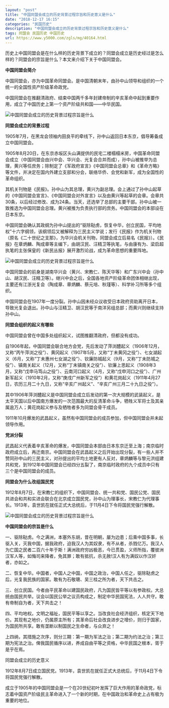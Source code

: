 ```yaml
---
layout: "post"
title: "中国同盟会成立的历史背景过程宗旨和历史意义是什么"
date: "2018-12-17 16:15"
categories: "民国历史"
description: "中国同盟会成立的历史背景过程宗旨和历史意义是什么"
tags: 同盟会 民国历史 中国历史
url: https://www.y5000.com/zgls/mg/40164.html
---
```






历史上中国同盟会是在什么样的历史背景下成立的？同盟会成立是历史经过是怎么样的？同盟会的宗旨是什么？本文来介绍下关于中国同盟会。

 **中国同盟会简介**

中国同盟会，亦为中国革命同盟会。是中国清朝末年，由孙中山领导和组织的一个统一的全国性资产阶级革命政党。

中国同盟会在推翻清政府、结束中国两千多年封建帝制的辛亥革命中起到重要作用，成立了中国历史上第一个资产阶级共和国——中华民国。

![中国同盟会成立的历史背景过程宗旨是什么](https://img.y5000.com/uploads/allimg/190115/0afeebc5502127d145d2385573935a13.jpg)

 **同盟会成立的背景过程**  

1905年7月，在黑龙会领袖内田良平的牵线下，孙中山返回日本东京，倡导筹备成立中国同盟会。  

1905年8月20日，在东京赤坂区头山满提供的民宅二楼榻榻米房，中国革命同盟会成立（中国同盟会由兴中会、华兴会、光复会合并而成），孙中山被推举为总理，黄兴等任庶务；除制定了《军政府宣言》《中国同盟会总章》和《革命方略》等文件，并决定在国内外建立支部和分会，联络华侨、会党和新军，成为全国性的革命组织。

其机关刊物是《民报》。孙中山为其总理，黄兴为副总理。会上通过了孙中山起草的《中国同盟会宣言》、《中国同盟会对外宣言》以及由黄兴等起草的会章。会章共30条，以后经过修改、成为24条。当天，还选举了总部的主要干部。孙中山被一致推选为中国同盟会总理。黄兴被推为负责执行部的庶务。中国同盟会的本部设在日本东京。

中国同盟会确认其政纲为孙中山提出的“驱除鞑虏，恢复中华，创立民国，平均地权”十六字纲领，该纲领后又被解释为三民主义学说；发行《民报》作为机关刊物（原名《二十世纪之支那》，为华兴会机关刊物，同盟会成立后易名《民报》）。《民报》在章炳麟、陶成章等主编下，由胡汉民、汪精卫等执笔，与由康有为、梁启超执笔的主张保皇的《新民丛报》展开激烈论战，成为革命思想的重要阵地。

![中国同盟会成立的历史背景过程宗旨是什么](https://img.y5000.com/uploads/allimg/190115/5f1a82ac2f69c396c4041f7aa334cdec.jpg)

中国同盟会的前身是湖南华兴会（黄兴、宋教仁、陈天华等）和广东兴中会（孙中山、胡汉民、汪精卫等）。继兴中会之后，全国各地资产阶级革命团体相继出现，主要还有江浙光复会（陶成章、章炳麟、蔡元培、秋瑾等）、科学补习所等多个组织。

中国同盟会在1907年一度分裂。孙中山因未经众议收受日本政府资助离开日本，导致光复会退出。孙中山与汪精卫、胡汉民等于南洋另组总部；而黄兴则继续支持孙中山。

 **同盟会组织的起义有哪些**

中国同盟会曾在中国多处组织起义，试图推翻清政府，但都没有成功。

自1906年起，中国同盟会联合地方会党，先后发动了萍浏醴起义（1906年12月，又称“丙午萍浏之役”）、黄冈起义（1907年5月，又称“丁未黄冈之役”）、七女湖起义（6月，又称“丁未惠州七女湖之役”）、钦廉防城起义（9月，又称“丁未防城之役”）、镇南关起义（12月，又称“丁未镇南关之役”）、钦廉上思起义（1908年3月，又称“戊申马笃山之役”）、云南河口起义（4月，又称“戊申河口之役”）、广州新军起义（1910年2月，又称“庚戌广州新军之役”）和黄花岗起义（1911年4月27日，农历三月二十九日，又称“辛亥广州起义”、“辛亥广州三月二十九日之役”）。

其中1906年萍浏醴起义是中国同盟会成立后发动的第一次大规模的武装起义，是太平天国以后中国南方爆发的一次范围最大的反清革命斗争，牺牲义军将士及其亲属逾万人；黄花岗起义参与及牺牲者多为同盟会骨干成员。

1911年10月爆发的武昌起义，虽然有中国同盟会的成员参加，但中国同盟会并未起领导作用。

 **党派分裂**

武昌起义代表着辛亥革命的爆发，中国同盟会本部由日本东京迁至上海；南京临时政府成立后，再迁南京。中国同盟会在武昌起义之后开始出现分裂，有一些人并不赞同孙中山的三民主义，对孙提出的平均土地更有人反对，章炳麟等与黎元洪组建共和党，到1912年中国同盟会已经四分五裂了，南京临时政府的九个成员中只有三个是中国同盟会的成员。

 **同盟会为什么改组国民党**

1912年8月7日，在宋教仁的组织下，中国同盟会、统一共和党、国民公党、国民共进会和共和实进会联合在北京成立国民党，孙中山为理事长，宋教仁为代理事长。1913年，袁世凯在就任正式大总统后，于11月4日下令将国民党强行解散。

![中国同盟会成立的历史背景过程宗旨是什么](https://img.y5000.com/uploads/allimg/190115/0290d802d06c3916b7f62638be33f933.jpg)

 **中国同盟会的宗旨是什么**

一、驱除鞑虏。今之满洲，本塞外东胡，昔在明朝，屡为边患；后乘中国多事，长驱入关，灭我中国，据我政府，迫我汉人为其奴隶，有不从者，杀戮亿万。我汉人为亡国之民者二百六十年于斯！满洲政府穷凶极恶，今已贯盈，义师所指，覆彼洲汉军人等，如悔司来降者，免其罪；敢有抵抗，杀无赦!汉人有为满奴以作汉奸者，亦如之。

二、恢复中华。中国者，中国人之中国，中国之政治，中国人任之，驱除鞑虏之后，光复我民族的国家。敢有为石敬瑭、吴三桂之所为者，天下共击之。

三、创立民国。今者由平民革命以建国民政府，凡为国民皆平等以有参政权。大总统由国民共举。议会以国民公举之议员构成之，制定中华民国宪法，人人共守。敢有帝制自为者，天下共击之！

四、平均地权。文明之福祉，国民平等以享之。当改良社会经济组织，核定天下地价。其现有之地价，仍属原主所有；其革命后社会改良进步之增价，则归于国家，为国民所共享。敢有垄断以制国民之生命者，与众弃之！

上四纳，其措施之次序，则分三期：第一期为军法之治；第二期为约法之治；第三期为宪法之治。俾我国民循序以进，养成自由平等之资格，中华民国之根本，胥于是乎在焉。

同盟会成立的历史意义  

1912年8月7日成立国民党。1913年，袁世凯在就任正式大总统后，于11月4日下令将国民党强行解散。

成立于1905年的中国同盟会是一个在20世纪初叶发挥了巨大作用的革命政党，标志着中国资产阶级民主革命进入了一个新的时期，在中国政治和革命史上占有极为重要的地位。
